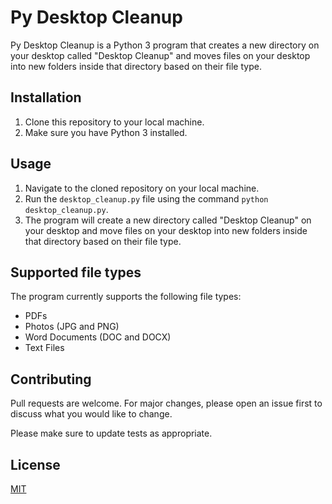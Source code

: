 # Py Desktop Cleanup

Py Desktop Cleanup is a Python 3 program that creates a new directory on your desktop called "Desktop Cleanup" and moves files on your desktop into new folders inside that directory based on their file type.

## Installation

1. Clone this repository to your local machine.
2. Make sure you have Python 3 installed.

## Usage

1. Navigate to the cloned repository on your local machine.
2. Run the `desktop_cleanup.py` file using the command `python desktop_cleanup.py`.
3. The program will create a new directory called "Desktop Cleanup" on your desktop and move files on your desktop into new folders inside that directory based on their file type.

## Supported file types

The program currently supports the following file types:

- PDFs
- Photos (JPG and PNG)
- Word Documents (DOC and DOCX)
- Text Files

## Contributing

Pull requests are welcome. For major changes, please open an issue first to discuss what you would like to change.

Please make sure to update tests as appropriate.

## License

[MIT](https://choosealicense.com/licenses/mit/)
